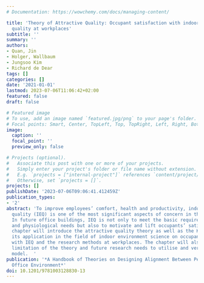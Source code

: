 ```yaml
---
# Documentation: https://wowchemy.com/docs/managing-content/

title: 'Theory of Attractive Quality: Occupant satisfaction with indoor environmental
  quality at workplaces'
subtitle: ''
summary: ''
authors:
- Quan, Jin
- Holger, Wallbaum
- Jungsoo Kim
- Richard de Dear
tags: []
categories: []
date: '2021-01-01'
lastmod: 2023-07-06T11:06:42+02:00
featured: false
draft: false

# Featured image
# To use, add an image named `featured.jpg/png` to your page's folder.
# Focal points: Smart, Center, TopLeft, Top, TopRight, Left, Right, BottomLeft, Bottom, BottomRight.
image:
  caption: ''
  focal_point: ''
  preview_only: false

# Projects (optional).
#   Associate this post with one or more of your projects.
#   Simply enter your project's folder or file name without extension.
#   E.g. `projects = ["internal-project"]` references `content/project/deep-learning/index.md`.
#   Otherwise, set `projects = []`.
projects: []
publishDate: '2023-07-06T09:06:41.412459Z'
publication_types:
- '2'
abstract: 'To improve employees’ comfort, health and productivity, indoor environmental
  quality (IEQ) is one of the most significant aspects of concern in the workplace.
  In future office buildings, IEQ is not only to meet the basic requirement of hygiene
  and physiological needs but also to motivate and lift occupants’ satisfaction. This
  chapter will introduce the attractive quality theory as well as the Kano model and
  its application in the field of indoor environment science on occupant satisfaction
  with IEQ and the research methods at workplaces. The chapter will also discuss the
  limitation of the theory and future research needs to utilise and verify the Kano
  model.  '
publication: '*A Handbook of Theories on Designing Alignment Between People and the
  Office Environment*'
doi: 10.1201/9781003128830-13
---
```

